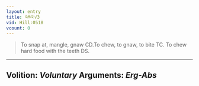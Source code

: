 ```yaml
---
layout: entry
title: འཆའ་√3
vid: Hill:0518
vcount: 0
---
```

> To snap at, mangle, gnaw CD\.To chew, to gnaw, to bite TC\. To chew hard food with the teeth DS\.

---
Volition: _Voluntary_
Arguments: _Erg-Abs_
---

